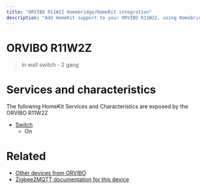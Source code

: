 ```yaml
---
title: "ORVIBO R11W2Z Homebridge/HomeKit integration"
description: "Add HomeKit support to your ORVIBO R11W2Z, using Homebridge, Zigbee2MQTT and homebridge-z2m."
---
```

<!---
This file has been GENERATED using src/docgen/docgen.ts
DO NOT EDIT THIS FILE MANUALLY!
-->
# ORVIBO R11W2Z
> In wall switch - 2 gang


# Services and characteristics
The following HomeKit Services and Characteristics are exposed by
the ORVIBO R11W2Z

* [Switch](../../switch.md)
  * On


# Related
* [Other devices from ORVIBO](../index.md#orvibo)
* [Zigbee2MQTT documentation for this device](https://www.zigbee2mqtt.io/devices/R11W2Z.html)